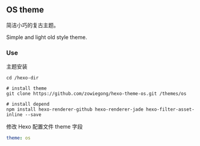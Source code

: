 ## OS theme

简洁小巧的复古主题。

Simple and light old style theme.

### Use

主题安装
```shell
cd /hexo-dir

# install theme
git clone https://github.com/zowiegong/hexo-theme-os.git /themes/os

# install depend
npm install hexo-renderer-github hexo-renderer-jade hexo-filter-asset-inline --save
```


修改 Hexo 配置文件 theme 字段
```yml
theme: os
```
